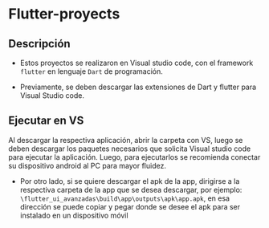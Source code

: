 # Flutter-proyects

## Descripción
- Estos proyectos se realizaron en Visual studio code, con el framework `flutter` en lenguaje `Dart` de programación.

- Previamente, se deben descargar las extensiones de Dart y flutter para Visual Studio code.

## Ejecutar en VS
Al descargar la respectiva aplicación, abrir la carpeta con VS, luego se deben descargar los paquetes necesarios que solicita Visual studio code para ejecutar la aplicación.
Luego, para ejecutarlos se recomienda conectar su dispositivo android al PC para mayor fluidez.


- Por otro lado, si se quiere descargar el apk de la app, dirigirse a la respectiva carpeta de la app que se desea descargar, por ejemplo:
`\flutter_ui_avanzadas\build\app\outputs\apk\app.apk`, en esa dirección se puede copiar y pegar donde se desee el apk para ser instalado en un dispositivo móvil
